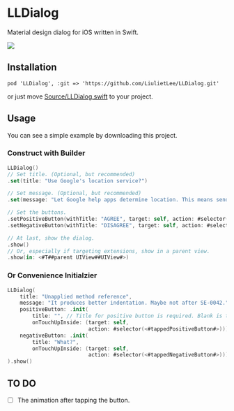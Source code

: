 # LLDialog
Material design dialog for iOS written in Swift.

![](https://cloud.githubusercontent.com/assets/9763162/12781499/b909ede8-caaf-11e5-8dac-d5fce055aec0.png)

## Installation

```
pod 'LLDialog', :git => 'https://github.com/LiulietLee/LLDialog.git'
```

or just move [Source/LLDialog.swift](Source/LLDialog.swift) to your project.

## Usage
You can see a simple example by downloading this project.

### Construct with Builder

```swift
LLDialog()
// Set title. (Optional, but recommended)
.set(title: "Use Google's location service?")

// Set message. (Optional, but recommended)
.set(message: "Let Google help apps determine location. This means sending anonymous location data to Google, even when no apps are running.")

// Set the buttons.
.setPositiveButton(withTitle: "AGREE", target: self, action: #selector(<#tappedPositiveButton#>))
.setNegativeButton(withTitle: "DISAGREE", target: self, action: #selector(<#tappedNegativeButton#>))

// At last, show the dialog.
.show()
// Or, especially if targeting extensions, show in a parent view.
.show(in: <#T##parent UIView##UIView#>)
```

### Or Convenience Initialzier

```swift
LLDialog(
    title: "Unapplied method reference",
    message: "It produces better indentation. Maybe not after SE-0042.",
    positiveButton: .init(
        title: "", // Title for positive button is required. Blank is the same as "OK".
        onTouchUpInside: (target: self,
                          action: #selector(<#tappedPositiveButton#>))),
    negativeButton: .init(
        title: "What?",
        onTouchUpInside: (target: self,
                          action: #selector(<#tappedNegativeButton#>)))
).show()
```

## TO DO

- [ ] The animation after tapping the button.
